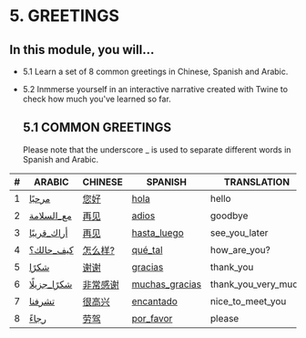 # 5. GREETINGS

## In this module, you will...

- 5.1 Learn a set of 8 common greetings in Chinese, Spanish and Arabic.  
- 5.2 Inmmerse yourself in an interactive narrative created with Twine to
  check how much you've learned so far. 


  ## 5.1 COMMON GREETINGS
  Please note that the underscore _ is used to separate different words in Spanish and Arabic. 


| # | ARABIC | CHINESE | SPANISH | TRANSLATION |
|---|--------|---------|---------|-------------|
| 1 | [مرحبًا](/05-M.%20%20GREETINGS/sounds/ARABIC/1.mp3) | [您好](/05-M.%20%20GREETINGS/sounds/CHINESE/1.mp3) | [hola](/05-M.%20%20GREETINGS/sounds/SPANISH/1.mp3) | hello |
| 2 | [مع_السلامة](/05-M.%20%20GREETINGS/sounds/ARABIC/2.mp3) | [再见](/05-M.%20%20GREETINGS/sounds/CHINESE/2.mp3) | [adios](/05-M.%20%20GREETINGS/sounds/SPANISH/2.mp3) | goodbye |
| 3 | [أراك_قريبًا](/05-M.%20%20GREETINGS/sounds/ARABIC/3.mp3) | [再见](/05-M.%20%20GREETINGS/sounds/CHINESE/2.mp3) | [hasta_luego](/05-M.%20%20GREETINGS/sounds/SPANISH/3.mp3) | see_you_later |
| 4 | [كيف_حالك؟](/05-M.%20%20GREETINGS/sounds/ARABIC/4.mp3) | [怎么样?](/05-M.%20%20GREETINGS/sounds/CHINESE/4.mp3) | [qué_tal](/05-M.%20%20GREETINGS/sounds/SPANISH/4.mp3) | how_are_you? |
| 5 | [شكرًا](/05-M.%20%20GREETINGS/sounds/ARABIC/5.mp3) | [谢谢](/05-M.%20%20GREETINGS/sounds/CHINESE/5.mp3) | [gracias](/05-M.%20%20GREETINGS/sounds/SPANISH/5.mp3) | thank_you |
| 6 | [شكرًا_جزيلًا](/05-M.%20%20GREETINGS/sounds/ARABIC/6.mp3) | [非常感谢](/05-M.%20%20GREETINGS/sounds/CHINESE/6.mp3) | [muchas_gracias](/05-M.%20%20GREETINGS/sounds/SPANISH/6.mp3) | thank_you_very_much |
| 7 | [تشرفنا](/05-M.%20%20GREETINGS/sounds/ARABIC/7.mp3) | [很高兴](/05-M.%20%20GREETINGS/sounds/CHINESE/7.mp3) | [encantado](/05-M.%20%20GREETINGS/sounds/SPANISH/7.mp3) | nice_to_meet_you |
| 8 | [رجاءً](/05-M.%20%20GREETINGS/sounds/ARABIC/8.mp3) | [劳驾](/05-M.%20%20GREETINGS/sounds/CHINESE/8.mp3) | [por_favor](/05-M.%20%20GREETINGS/sounds/SPANISH/8.mp3) | please |